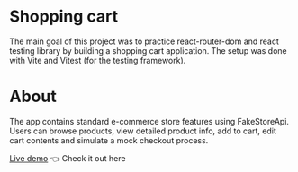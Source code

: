 # Shopping cart

The main goal of this project was to practice react-router-dom and react testing library by building a shopping cart application. The setup was done with Vite and Vitest (for the testing framework).

# About

The app contains standard e-commerce store features using FakeStoreApi. Users can browse products, view detailed product info, add to cart, edit cart contents and simulate a mock checkout process.

[Live demo](https://silviuhg-shopping-cart.netlify.app/) 👈 Check it out here
